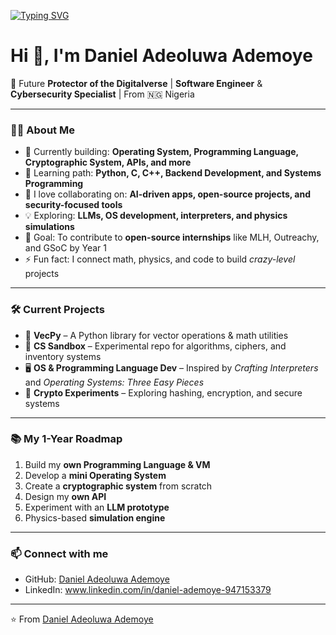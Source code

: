 [![Typing SVG](https://readme-typing-svg.demolab.com?font=Fira+Code&pause=1000&color=36BCF7&width=435&lines=Hello%2C+I'm+Daniel+Adeoluwa;Aspiring+Software+Engineer;Protector+of+the+Digitalverse;Building+OS+%26+Programming+Languages)](https://git.io/typing-svg)

# Hi 👋, I'm Daniel Adeoluwa Ademoye

🚀 Future **Protector of the Digitalverse** | **Software Engineer** & **Cybersecurity Specialist** | From 🇳🇬 Nigeria  

---

### 👨‍💻 About Me  
- 🔭 Currently building: **Operating System, Programming Language, Cryptographic System, APIs, and more**  
- 🌱 Learning path: **Python, C, C++, Backend Development, and Systems Programming**  
- 👯 I love collaborating on: **AI-driven apps, open-source projects, and security-focused tools**  
- 💡 Exploring: **LLMs, OS development, interpreters, and physics simulations**  
- 🎯 Goal: To contribute to **open-source internships** like MLH, Outreachy, and GSoC by Year 1  
- ⚡ Fun fact: I connect math, physics, and code to build *crazy-level* projects  

---

### 🛠️ Current Projects  
- 🧮 **VecPy** – A Python library for vector operations & math utilities  
- 🧩 **CS Sandbox** – Experimental repo for algorithms, ciphers, and inventory systems  
- 🖥️ **OS & Programming Language Dev** – Inspired by *Crafting Interpreters* and *Operating Systems: Three Easy Pieces*  
- 🔐 **Crypto Experiments** – Exploring hashing, encryption, and secure systems  

---

### 📚 My 1-Year Roadmap  
1. Build my **own Programming Language & VM**  
2. Develop a **mini Operating System**  
3. Create a **cryptographic system** from scratch  
4. Design my **own API**  
5. Experiment with an **LLM prototype**  
6. Physics-based **simulation engine**  

---

### 📫 Connect with me  
- GitHub: [Daniel Adeoluwa Ademoye](https://github.com/Ade20boss)  
- LinkedIn: www.linkedin.com/in/daniel-ademoye-947153379

---

⭐ From [Daniel Adeoluwa Ademoye ](https://github.com/Ade20boss)  
